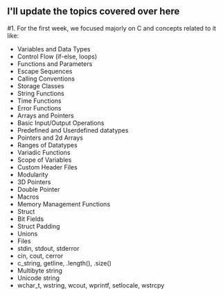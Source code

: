 ## I'll update the topics covered over here

#1. For the first week, we focused majorly on C and concepts related to it like:

- Variables and Data Types
- Control Flow (if-else, loops)
- Functions and Parameters
- Escape Sequences 
- Calling Conventions
- Storage Classes 
- String Functions
- Time Functions 
- Error Functions 
- Arrays and Pointers
- Basic Input/Output Operations
- Predefined and Userdefined datatypes
- Pointers and 2d Arrays
- Ranges of Datatypes
- Variadic Functions
- Scope of Variables
- Custom Header Files
- Modularity
- 3D Pointers
- Double Pointer
- Macros
- Memory Management Functions   
- Struct
- Bit Fields
- Struct Padding
- Unions
- Files
- stdin, stdout, stderror
- cin, cout, cerror
- c_string, getline, .length(), .size()
- Multibyte string
- Unicode string
- wchar_t, wstring, wcout, wprintf, setlocale, wstrcpy
